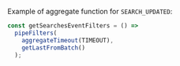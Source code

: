 Example of aggregate function for `SEARCH_UPDATED`:

```ts
const getSearchesEventFilters = () =>
  pipeFilters(
    aggregateTimeout(TIMEOUT),
    getLastFromBatch()
  );
```